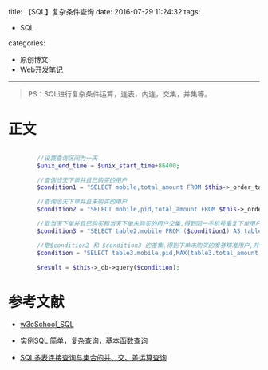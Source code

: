 title: 【SQL】复杂条件查询
date: 2016-07-29 11:24:32
tags:

 - SQL

 
categories:

 - 原创博文
 - Web开发笔记
 
---


>PS：SQL进行复杂条件运算，连表，内连，交集，并集等。

<!--more-->

# 正文

```php
        
        //设置查询区间为一天
        $unix_end_time = $unix_start_time+86400;

        //查询当天下单并且已购买的用户
        $condition1 = "SELECT mobile,total_amount FROM $this->_order_table  WHERE create_time > $unix_start_time AND create_time <=$unix_end_time AND status = 4";

        //查询当天下单并且未购买的用户
        $condition2 = "SELECT mobile,pid,total_amount FROM $this->_order_table  WHERE create_time > $unix_start_time AND create_time <=$unix_end_time AND status != 4 " ;

        //取当天下单并且已购买和当天下单未购买的用户交集,得到同一手机号重复下单用户
        $condition3 = "SELECT table2.mobile FROM ($condition1) AS table1 INNER JOIN ($condition2)AS table2 ON table1.mobile = table2.mobile";

        //取$condition2 和 $condition3 的差集,得到下单未购买的发券精准用户,并取所下单金额的最大值
        $condition = "SELECT table3.mobile,pid,MAX(table3.total_amount) FROM ($condition2) AS table3 WHERE table3.mobile NOT IN ($condition3) GROUP BY table3.mobile";

        $result = $this->_db->query($condition);

```


# 参考文献

- [w3cSchool_SQL](http://www.phpstudy.net/e/sql/)

- [实例SQL 简单，复杂查询，基本函数查询](http://www.cnblogs.com/zerocc/archive/2011/08/31/2161383.html)

- [SQL多表连接查询与集合的并、交、差运算查询](http://blog.csdn.net/woshisap/article/details/7348676/)
 

 
 

 
 
 
 
 
 
 

